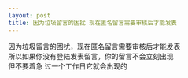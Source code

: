 ```yaml
---
layout: post
title: 因为垃圾留言的困扰 现在匿名留言需要审核后才能发表
---
```


<p>因为垃圾留言的困扰，现在匿名留言需要审核后才能发表<br />所以如果你没有登陆发表留言，你的留言不会立刻出现<br />但不要着急 过一个工作日它就会出现的</p>
